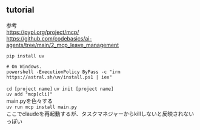 ## tutorial
参考  
https://pypi.org/project/mcp/  
https://github.com/codebasics/ai-agents/tree/main/2_mcp_leave_management

```pip install uv```  
```
# On Windows.
powershell -ExecutionPolicy ByPass -c "irm https://astral.sh/uv/install.ps1 | iex"
```  
```cd [project name]``` 
```uv init [project name]```  
```uv add "mcp[cli]"```  
main.pyを色々する  
```uv run mcp install main.py```    
ここでclaudeを再起動するが、タスクマネジャーからkillしないと反映されないっぽい  

